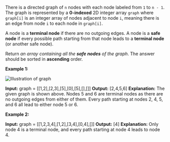 There is a directed graph of  `n`  nodes with each node labeled from  `1`  to  `n - 1`. The graph is represented by a  **0-indexed**  2D integer array  `graph`  where  `graph[i]`  is an integer array of nodes adjacent to node  `i`, meaning there is an edge from node  `i`  to each node in  `graph[i]`.

A node is a  **terminal node**  if there are no outgoing edges. A node is a  **safe node**  if every possible path starting from that node leads to a  **terminal node**  (or another safe node).

Return  _an array containing all the  **safe nodes**  of the graph_. The answer should be sorted in  **ascending**  order.

**Example 1:**

![Illustration of graph](https://s3-lc-upload.s3.amazonaws.com/uploads/2018/03/17/picture1.png)

**Input:** graph = [[1,2],[2,3],[5],[0],[5],[],[]]
**Output:** [2,4,5,6]
**Explanation:** The given graph is shown above.
Nodes 5 and 6 are terminal nodes as there are no outgoing edges from either of them.
Every path starting at nodes 2, 4, 5, and 6 all lead to either node 5 or 6.

**Example 2:**

**Input:** graph = [[1,2,3,4],[1,2],[3,4],[0,4],[]]
**Output:** [4]
**Explanation:**
Only node 4 is a terminal node, and every path starting at node 4 leads to node 4.

